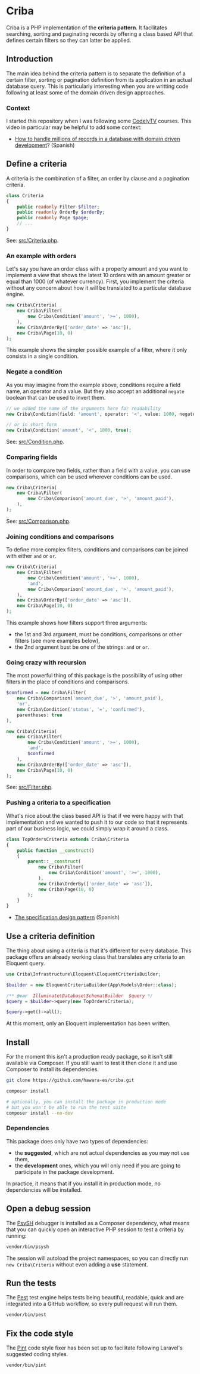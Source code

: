 # Criba

Criba is a PHP implementation of the **criteria pattern**. It facilitates searching, sorting and paginating records by offering a class based API that defines certain filters so they can latter be applied.

## Introduction

The main idea behind the criteria pattern is to separate the definition of a certain filter, sorting or pagination definition from its application in an actual database query. This is particularly interesting when you are writting code following at least some of the domain driven design approaches.

### Context

I started this repository when I was following some [CodelyTV](https://codely.com) courses. This video in particular may be helpful to add some context:

- [How to handle millions of records in a database with domain driven development](https://www.youtube.com/watch?v=B9xKFuFRbws)? (Spanish)

## Define a criteria

A criteria is the combination of a filter, an order by clause and a pagination criteria.

```php
class Criteria
{
    public readonly Filter $filter;
    public readonly OrderBy $orderBy;
    public readonly Page $page;
    // ...
}
```

See: [src/Criteria.php](src/Criteria.php).

### An example with orders

Let's say you have an order class with a property amount and you want to implement a view that shows the latest 10 orders with an amount greater or equal than 1000 (of whatever currency). First, you implement the criteria without any concern about how it will be translated to a particular database engine.

```php
new Criba\Criteria(
    new Criba\Filter(
        new Criba\Condition('amount', '>=', 1000),
    ),
    new Criba\OrderBy(['order_date' => 'asc']),
    new Criba\Page(10, 0)
);
```

This example shows the simpler possible example of a filter, where it only consists in a single condition.

### Negate a condition

As you may imagine from the example above, conditions require a field name, an operator and a value. But they also accept an additional `negate` boolean that can be used to invert them.

```php
// we added the name of the arguments here for readability
new Criba\Condition(field: 'amount', operator: '<', value: 1000, negate: true);

// or in short form
new Criba\Condition('amount', '<', 1000, true);
```

See: [src/Condition.php](src/Condition.php).

### Comparing fields

In order to compare two fields, rather than a field with a value, you can use comparisons, which can be used wherever conditions can be used.

```php
new Criba\Criteria(
    new Criba\Filter(
        new Criba\Comparison('amount_due', '>', 'amount_paid'),
    ),
);
```

See: [src/Comparison.php](src/Comparison.php).

### Joining conditions and comparisons

To define more complex filters, conditions and comparisons can be joined with either `and` or `or`.

```php
new Criba\Criteria(
    new Criba\Filter(
        new Criba\Condition('amount', '>=', 1000),
        'and',
        new Criba\Comparison('amount_due', '>', 'amount_paid'),
    ),
    new Criba\OrderBy(['order_date' => 'asc']),
    new Criba\Page(10, 0)
);
```

This example shows how filters support three arguments:

- the 1st and 3rd argument, must be conditions, comparisons or other filters (see more examples below),
- the 2nd argument bust be one of the strings: `and` or `or`.

### Going crazy with recursion

The most powerful thing of this package is the possibility of using other filters in the place of conditions and comparisons.

```php
$confirmed = new Criba\Filter(
    new Criba\Comparison('amount_due', '>', 'amount_paid'),
    'or',
    new Criba\Condition('status', '=', 'confirmed'),
    parentheses: true
),

new Criba\Criteria(
    new Criba\Filter(
        new Criba\Condition('amount', '>=', 1000),
        'and',
        $confirmed
    ),
    new Criba\OrderBy(['order_date' => 'asc']),
    new Criba\Page(10, 0)
);
```

See: [src/Filter.php](src/Filter.php).

### Pushing a criteria to a specification

What's nice about the class based API is that if we were happy with that implementation and we wanted to push it to our code so that it represents part of our business logic, we could simply wrap it around a class.

```php
class TopOrdersCriteria extends Criba\Criteria
{
    public function __construct()
    {
        parent::__construct(
            new Criba\Filter(
                new Criba\Condition('amount', '>=', 1000),
            ),
            new Criba\OrderBy(['order_date' => 'asc']),
            new Criba\Page(10, 0)
        );
    }
}
```

- [The specification design pattern](https://www.youtube.com/watch?v=u_87ME-7JVc) (Spanish)

## Use a criteria definition

The thing about using a criteria is that it's different for every database. This package offers an already working class that translates any criteria to an Eloquent query.

```php
use Criba\Infrastructure\Eloquent\EloquentCriteriaBuilder;

$builder = new EloquentCriteriaBuilder(App\Models\Order::class);

/** @var  Illuminate\Database\Schema\Builder  $query */
$query = $builder->query(new TopOrdersCriteria);

$query->get()->all();
```

At this moment, only an Eloquent implementation has been written.

## Install

For the moment this isn't a production ready package, so it isn't still available via Composer. If you still want to test it then clone it and use Composer to install its dependencies.

```bash
git clone https://github.com/hawara-es/criba.git

composer install

# optionally, you can install the package in production mode
# but you won't be able to run the test suite
composer install --no-dev
```

### Dependencies

This package does only have two types of dependencies:

- the **suggested**, which are not actual dependencies as you may not use them,
- the **development** ones, which you will only need if you are going to participate in the package development.

In practice, it means that if you install it in production mode, no dependencies will be installed.

## Open a debug session

The [PsySH](https://psysh.org) debugger is installed as a Composer dependency, what means that you can quickly open an interactive PHP session to test a criteria by running:

```bash
vendor/bin/psysh
```

The session will autoload the project namespaces, so you can directly run `new Criba\Criteria` without even adding a **use** statement.

## Run the tests

The [Pest](https://pestphp.com) test engine helps tests being beautiful, readable, quick and are integrated into a GitHub workflow, so every pull request will run them.

```bash
vendor/bin/pest
```

## Fix the code style

The [Pint](https://laravel.com/docs/10.x/pint) code style fixer has been set up to facilitate following Laravel's suggested coding styles.

```bash
vendor/bin/pint
```